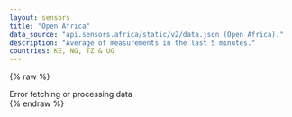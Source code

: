 ```yaml
---
layout: sensors
title: "Open Africa"
data_source: "api.sensors.africa/static/v2/data.json (Open Africa)."
description: "Average of measurements in the last 5 minutes."
countries: KE, NG, TZ & UG
---
```

<script>
    window.onload = function () {
        renderOpenAfrica();
    };

</script>


{% raw %}
<div id="target-output">Error fetching or processing data</div>
<script id="sensors-table" type="text/template">
    <table class="table table-dark">
        <tr>
            <th>Sensor ID</th>

            <th>Country</th>
            <th>City</th>
            <th>Location</th>
            <th>Co-ord</th>
            <th>Indoor</th>

            <th>PM1</th>
            <th>PM2</th>
            <th>Humidity</th>
            <th>Temp</th>

            <th>Traffic</th>
            <th>Oven</th>
            <th>Industry</th>

            <th>Type</th>
            <th>Manufacturer</th>
        </tr>
        {{#sensors}}
        <tr>
            <td>{{ id }}</td>

            <td>{{ country }}</td>
            <td>{{ city }}</td>
            <td>{{ location }}</td>
            <td>
                {{ coord }} <a href="{{ mapUrl}}" target="_blank"><span class="fa fa-external-link"></span></a>
            </td>
            <td>{{ indoor }}</td>

            <td><b>{{ P1 }}</b></td>
            <td><b>{{ P2 }}</b></td>
            <td><b>{{ humidity }}</b></td>
            <td><b>{{ temperature }}</b></td>

            <td>{{ traffic_in_area }}</td>
            <td>{{ oven_in_area }}</td>
            <td>{{ industry_in_area }}</td>

            <td>{{ sensor_type }}</td>
            <td>{{ manufacturer }}</td>
        </tr>
        {{/sensors}}
    </table>
</script>
{% endraw %}
